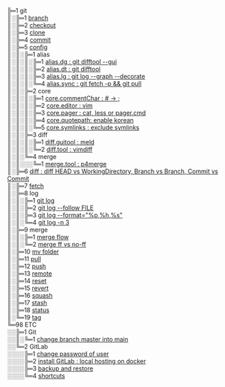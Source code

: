 ╠═1 git  
║░╠═1 [branch](01_git/01_branch/01_git_branch.md)  
║░╠═2 [checkout](01_git/02_checkout/01_git_checkout.md)  
║░╠═3 [clone](01_git/03_clone/01_git_clone.md)  
║░╠═4 [commit](01_git/04_commit/01_git_commit.md)  
║░╠═5 [config](https://git-scm.com/docs/git-config)  
║░║░╠═1 alias  
║░║░║░╠═1 [alias.dg : git difftool --gui](01_git/05_config/01_alias/01_alias.dg.md)  
║░║░║░╠═2 [alias.dt : git difftool](01_git/05_config/01_alias/02_alias.dt.md)  
║░║░║░╠═3 [alias.lg : git log --graph --decorate](01_git/05_config/01_alias/03_alias.lg.md)  
║░║░║░╚═4 [alias.sync : git fetch -p && git pull](01_git/05_config/01_alias/04_alias.sync.md)  
║░║░╠═2 core  
║░║░║░╠═1 [core.commentChar : # -> ;](01_git/05_config/02_core/01_core.commentChar_semicolon.md)  
║░║░║░╠═2 [core.editor : vim](01_git/05_config/02_core/02_core.editor_vim.md)  
║░║░║░╠═3 [core.pager : cat, less or pager.cmd](01_git/05_config/02_core/03_core.pager_cat.md)  
║░║░║░╠═4 [core.quotepath: enable korean](01_git/05_config/02_core/04_core.quotepath_korean.md)  
║░║░║░╚═5 [core.symlinks : exclude symlinks](01_git/05_config/02_core/05_core.symlinks.md)  
║░║░╠═3 diff  
║░║░║░╠═1 [diff.guitool : meld](01_git/05_config/03_diff/01_diff.guitool_meld.md)  
║░║░║░╚═2 [diff.tool : vimdiff](01_git/05_config/03_diff/02_diff.tool_vimdiff.md)  
║░║░╚═4 merge  
║░║░░░╚═1 [merge.tool : p4merge](01_git/05_config/04_merge/01_merge.tool_p4merge.md)  
║░╠═6 [diff : diff HEAD vs WorkingDirectory, Branch vs Branch, Commit vs Commit](01_git/06_diff/01_git_diff.md)  
║░╠═7 [fetch](01_git/07_fetch/01_git_fetch.md)  
║░╠═8 log  
║░║░╠═1 [git log](01_git/08_log/01_git_log.md)  
║░║░╠═2 [git log --follow FILE](01_git/08_log/02_git_log_follow_file.md)  
║░║░╠═3 [git log --format="%p,%h,%s"](01_git/08_log/03_git_log_format.md)  
║░║░╚═4 [git log -n 3](01_git/08_log/04_git_log_n_3.md)  
║░╠═9 merge  
║░║░╠═1 [merge flow](01_git/09_merge/01_git_merge_flow.md)  
║░║░╚═2 [merge ff vs no-ff](01_git/09_merge/02_git_merge_ff_no-ff.md)  
║░╠═10 [mv folder](01_git/10_mv/01_git_mv_folder.md)  
║░╠═11 [pull](01_git/11_pull/01_git_pull.md)  
║░╠═12 [push](01_git/12_push/01_git_push.md)  
║░╠═13 [remote](01_git/13_remote/01_git_remote.md)  
║░╠═14 [reset](01_git/14_reset/01_git_reset.md)  
║░╠═15 [revert](01_git/15_revert/01_git_revert.md)  
║░╠═16 [squash](01_git/16_squash/01_git_squash_commit.md)  
║░╠═17 [stash](01_git/17_stash/01_git_stash.md)  
║░╠═18 [status](01_git/18_status/01_git_status.md)  
║░╚═19 [tag](01_git/19_tag/01_git_tag.md)  
╚═98 ETC  
░░╠═1 Git  
░░║░╚═1 [change branch master into main](98_ETC/01_Git/01_change_branch_master_into_main.md)  
░░╚═2 GitLab  
░░░░╠═1 [change password of user](98_ETC/02_GitLab/01_change_password_of_user_on_gitlab.md)  
░░░░╠═2 [install GitLab : local hosting on docker](98_ETC/02_GitLab/02_install_local_hosting_GitLab_on_docker.md)  
░░░░╠═3 [backup and restore](98_ETC/02_GitLab/03_backup_local_hosting_GitLab_on_docker.md)  
░░░░╚═4 [shortcuts](https://docs.gitlab.com/ee/workflow/shortcuts.html)  


